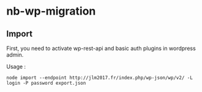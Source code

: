 # nb-wp-migration

## Import

First, you need to activate wp-rest-api and basic auth plugins in wordpress admin.

Usage :

`node import --endpoint http://jlm2017.fr/index.php/wp-json/wp/v2/ -L login -P password export.json`
